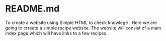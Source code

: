 # README.md

To create a website using Simple HTML to check knowlege . 
Here we are going to crreate a simple recipe website.
The website will consist of a main index page which will have links to a few recipes.